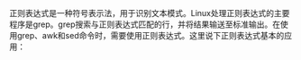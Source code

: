    正则表达式是一种符号表示法，用于识别文本模式。Linux处理正则表达式的主要程序是grep。grep搜索与正则表达式匹配的行，并将结果输送至标准输出。在使用grep、awk和sed命令时，需要使用正则表达式。这里说下正则表达式基本的应用：


